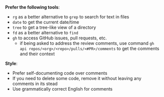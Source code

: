 **Prefer the following tools**:
- `rg` as a better alternative to `grep` to search for text in files
- `date` to get the current date/time
- `tree` to get a tree-like view of a directory
- `fd` as a better alternative to `find`
- `gh` to access GitHub issues, pull requests, etc.
  - if being asked to address the review comments, use command `gh api repos/<org>/<repo>/pulls/<#PR>/comments` to get the comments and their context

**Style**:
- Prefer self-documenting code over comments
- If you need to delete some code, remove it without leaving any comments in its stead
- Use grammatically correct English for comments

